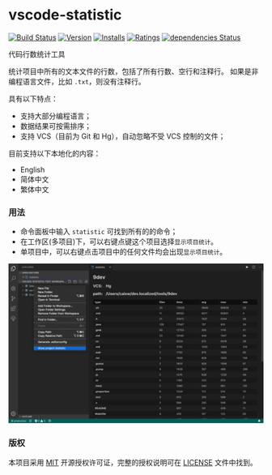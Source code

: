 # vscode-statistic

[![Build Status](https://dev.azure.com/caixw/vscode-statistic/_apis/build/status/caixw.vscode-statistic?branchName=master)](https://dev.azure.com/caixw/vscode-statistic/_build/latest?definitionId=1&branchName=master)
[![Version](https://vsmarketplacebadge.apphb.com/version-short/caixw.statistic.svg)](https://marketplace.visualstudio.com/items?itemName=caixw.statistic)
[![Installs](https://vsmarketplacebadge.apphb.com/installs-short/caixw.statistic.svg)](https://marketplace.visualstudio.com/items?itemName=caixw.statistic)
[![Ratings](https://vsmarketplacebadge.apphb.com/rating-star/caixw.statistic.svg)](https://marketplace.visualstudio.com/items?itemName=caixw.statistic)
[![dependencies Status](https://david-dm.org/caixw/vscode-statistic/status.svg)](https://david-dm.org/caixw/vscode-statistic)


代码行数统计工具

统计项目中所有的文本文件的行数，包括了所有行数、空行和注释行。
如果是非编程语言文件，比如 `.txt`，则没有注释行。

具有以下特点：
- 支持大部分编程语言；
- 数据结果可按需排序；
- 支持 VCS（目前为 Git 和 Hg），自动忽略不受 VCS 控制的文件；


目前支持以下本地化的内容：
- English
- 简体中文
- 繁体中文


### 用法

- 命令面板中输入 `statistic` 可找到所有的的命令；
- 在工作区(多项目)下，可以右键点键这个项目选择`显示项目统计`。
- 单项目中，可以右键点击项目中的任何文件均会出现`显示项目统计`。


[![screenshot](./resources/screenshot.png)](./resources/screenshot.png)


### 版权

本项目采用 [MIT](https://opensource.org/licenses/MIT) 开源授权许可证，完整的授权说明可在 [LICENSE](LICENSE) 文件中找到。
